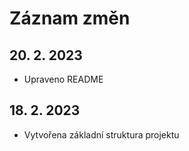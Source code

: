 # Záznam změn

## 20. 2. 2023
- Upraveno README

## 18. 2. 2023
- Vytvořena základní struktura projektu